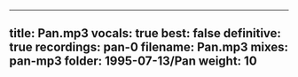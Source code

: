 
---
title: Pan.mp3
vocals: true
best: false
definitive: true
recordings: pan-0
filename: Pan.mp3
mixes: pan-mp3
folder: 1995-07-13/Pan
weight: 10
---
